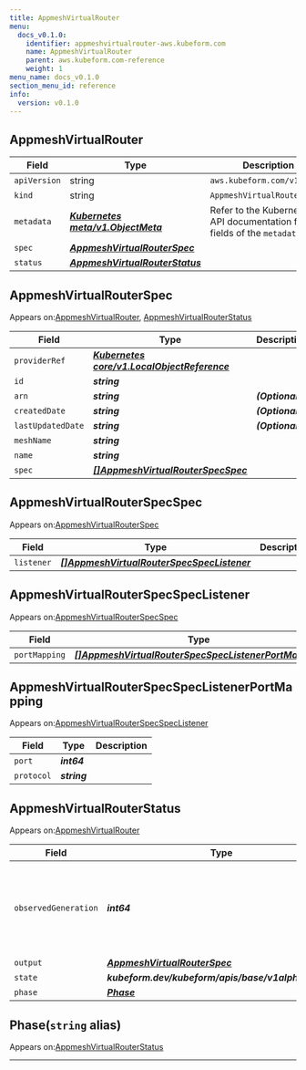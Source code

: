 ```yaml
---
title: AppmeshVirtualRouter
menu:
  docs_v0.1.0:
    identifier: appmeshvirtualrouter-aws.kubeform.com
    name: AppmeshVirtualRouter
    parent: aws.kubeform.com-reference
    weight: 1
menu_name: docs_v0.1.0
section_menu_id: reference
info:
  version: v0.1.0
---
```


## AppmeshVirtualRouter
| Field | Type | Description |
| ------ | ----- | ----------- |
| `apiVersion` | string | `aws.kubeform.com/v1alpha1` |
|    `kind` | string | `AppmeshVirtualRouter` |
| `metadata` | ***[Kubernetes meta/v1.ObjectMeta](https://kubernetes.io/docs/reference/generated/kubernetes-api/v1.13/#objectmeta-v1-meta)***|Refer to the Kubernetes API documentation for the fields of the `metadata` field.|
| `spec` | ***[AppmeshVirtualRouterSpec](#appmeshvirtualrouterspec)***||
| `status` | ***[AppmeshVirtualRouterStatus](#appmeshvirtualrouterstatus)***||
## AppmeshVirtualRouterSpec

Appears on:[AppmeshVirtualRouter](#appmeshvirtualrouter), [AppmeshVirtualRouterStatus](#appmeshvirtualrouterstatus)

| Field | Type | Description |
| ------ | ----- | ----------- |
| `providerRef` | ***[Kubernetes core/v1.LocalObjectReference](https://kubernetes.io/docs/reference/generated/kubernetes-api/v1.13/#localobjectreference-v1-core)***||
| `id` | ***string***||
| `arn` | ***string***| ***(Optional)*** |
| `createdDate` | ***string***| ***(Optional)*** |
| `lastUpdatedDate` | ***string***| ***(Optional)*** |
| `meshName` | ***string***||
| `name` | ***string***||
| `spec` | ***[[]AppmeshVirtualRouterSpecSpec](#appmeshvirtualrouterspecspec)***||
## AppmeshVirtualRouterSpecSpec

Appears on:[AppmeshVirtualRouterSpec](#appmeshvirtualrouterspec)

| Field | Type | Description |
| ------ | ----- | ----------- |
| `listener` | ***[[]AppmeshVirtualRouterSpecSpecListener](#appmeshvirtualrouterspecspeclistener)***||
## AppmeshVirtualRouterSpecSpecListener

Appears on:[AppmeshVirtualRouterSpecSpec](#appmeshvirtualrouterspecspec)

| Field | Type | Description |
| ------ | ----- | ----------- |
| `portMapping` | ***[[]AppmeshVirtualRouterSpecSpecListenerPortMapping](#appmeshvirtualrouterspecspeclistenerportmapping)***||
## AppmeshVirtualRouterSpecSpecListenerPortMapping

Appears on:[AppmeshVirtualRouterSpecSpecListener](#appmeshvirtualrouterspecspeclistener)

| Field | Type | Description |
| ------ | ----- | ----------- |
| `port` | ***int64***||
| `protocol` | ***string***||
## AppmeshVirtualRouterStatus

Appears on:[AppmeshVirtualRouter](#appmeshvirtualrouter)

| Field | Type | Description |
| ------ | ----- | ----------- |
| `observedGeneration` | ***int64***| ***(Optional)*** Resource generation, which is updated on mutation by the API Server.|
| `output` | ***[AppmeshVirtualRouterSpec](#appmeshvirtualrouterspec)***| ***(Optional)*** |
| `state` | ***kubeform.dev/kubeform/apis/base/v1alpha1.State***| ***(Optional)*** |
| `phase` | ***[Phase](#phase)***| ***(Optional)*** |
## Phase(`string` alias)

Appears on:[AppmeshVirtualRouterStatus](#appmeshvirtualrouterstatus)

---

